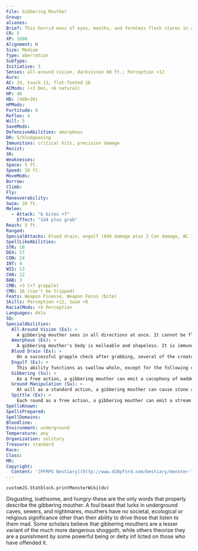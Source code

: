 ```yaml
---
File: Gibbering Mouther
Group: 
aliases: 
Brief: This horrid mass of eyes, mouths, and formless flesh stares in all directions, its countless maws yammering ceaselessly.
CR: 5
XP: 1600
Alignment: N
Size: Medium
Type: aberration
SubType: 
Initiative: 3
Senses: all-around vision, darkvision 60 ft.; Perception +12
Aura: 
AC: 19, touch 13, flat-footed 16
ACMods: (+3 Dex, +6 natural)
HP: 46
HD: (4d8+28)
HPMods: 
Fortitude: 8
Reflex: 4
Will: 5
SaveMods: 
DefensiveAbilities: amorphous
DR: 5/bludgeoning
Immunities: critical hits, precision damage
Resist: 
SR: 
Weaknesses: 
Space: 5 ft.
Speed: 10 ft.
MoveMods: 
Burrow: 
Climb: 
Fly: 
Maneuverability: 
Swim: 20 ft.
Melee: 
  - Attack: "6 bites +7"
    Effect: "1d4 plus grab"
Reach: 5 ft.
Ranged: 
SpecialAttacks: blood drain, engulf (6d4 damage plus 2 Con damage, AC 13, hp 4), gibbering, ground manipulation, spittle (+6 ranged touch)
SpellLikeAbilities: 
STR: 10
DEX: 17
CON: 24
INT: 4
WIS: 13
CHA: 12
BAB: 3
CMB: +3 (+7 grapple)
CMD: 16 (can't be tripped)
Feats: Weapon Finesse, Weapon Focus (bite)
Skills: Perception +12, Swim +8
RacialMods: +4 Perception
Languages: Aklo
SQ: 
SpecialAbilities:
  All-Around Vision (Ex): >
    A gibbering mouther sees in all directions at once. It cannot be flanked.
  Amorphous (Ex): >
    A gibbering mouther's body is malleable and shapeless. It is immune to precision damage (like sneak attacks) and critical hits, and can move through an area as small as one-quarter its space without squeezing or oneeighth its space when squeezing.
  Blood Drain (Ex): >
    On a successful grapple check after grabbing, several of the creature's mouths attach to its target. Each round it maintains its grapple, its mouths automatically deal 1d4 points of bite damage and 1 point of Constitution damage as it drains its victim's blood.
  Engulf (Ex): >
    This ability functions as swallow whole, except for the following changes. An engulfed creature is trapped in the gibbering mouther's body, where several of its mouths continue to feed and drain blood. A gibbering mouther can engulf only one foe of its size or smaller at a time. If an engulfed creature cuts its way free (the mouther's damage reduction still applies to those inside), the mouther simply flows together again and can still use its engulf attack.
  Gibbering (Su): >
    As a free action, a gibbering mouther can emit a cacophony of maddening sound. All creatures other than gibbering mouthers within 60 feet must succeed on a DC 13 Will save or be confused for 1 round. This is a mindaffecting compulsion insanity effect. A creature that saves cannot be affected by the same mouther's gibbering for 24 hours. The save DC is Constitution-based.
  Ground Manipulation (Su): >
    At will as a standard action, a gibbering mouther can cause stone and earth under its body to grow soft and muddy. The ground remains muddy for 1 minute after the mouther moves off of the location. A gibbering mouther can move through these areas with ease, but other creatures treat them as difficult terrain.
  Spittle (Ex): >
    Each round as a free action, a gibbering mouther can emit a stream of acidic spittle at one target within 30 feet. On a successful attack, the target is blinded for 1d4 rounds unless he succeeds on a DC 18 Fortitude save. The save DC is Constitution-based.
SpellsKnown: 
SpellsPrepared: 
SpellDomains: 
Bloodline: 
Environment: underground
Temperature: any
Organization: solitary
Treasure: standard
Race: 
Class: 
MR: 
Copyright:
  Content: '[PFRPG Bestiary](http://www.d20pfsrd.com/bestiary/monster-listings/aberrations/gibbering-mouther)'
---
```

```dataviewjs
customJS.Statblock.printMonsterWiki(dv)
```
Disgusting, loathsome, and hungry-these are the only words that properly describe the gibbering mouther. A foul beast that lurks in underground caves, sewers, and nightmares, mouthers have no societal, ecological or religious significance other than their ability to drive those that listen to them mad. Some scholars believe that gibbering mouthers are a lesser variant of the much more dangerous shoggoth, while others theorize they are a punishment by some powerful being or deity inf licted on those who have offended it.
